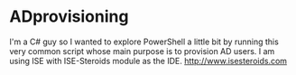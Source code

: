 # ADprovisioning

I'm a C# guy so I wanted to explore PowerShell a little bit by running this very common script whose main purpose is to provision AD users. I am using ISE with ISE-Steroids module as the IDE.
http://www.isesteroids.com
